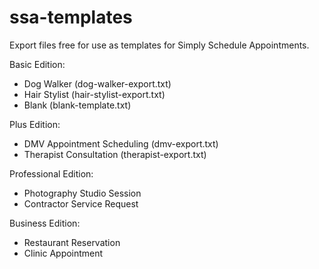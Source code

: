 # ssa-templates

Export files free for use as templates for Simply Schedule Appointments. 

Basic Edition:
- Dog Walker (dog-walker-export.txt)
- Hair Stylist (hair-stylist-export.txt)
- Blank (blank-template.txt)

Plus Edition:
- DMV Appointment Scheduling (dmv-export.txt)
- Therapist Consultation (therapist-export.txt)

Professional Edition: 
- Photography Studio Session
- Contractor Service Request

Business Edition:
- Restaurant Reservation
- Clinic Appointment
